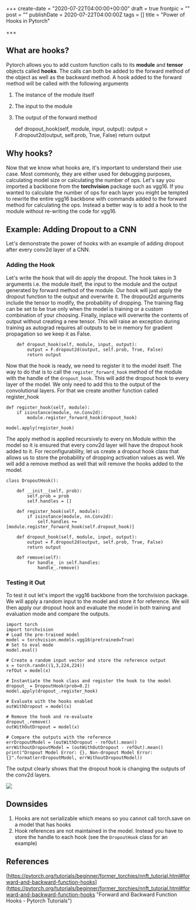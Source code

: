 +++
create-date = "2020-07-22T04:00:00+00:00"
draft = true
frontpic = ""
post = ""
publishDate = 2020-07-22T04:00:00Z
tags = []
title = "Power of Hooks in Pytorch"

+++
## What are hooks?

Pytorch allows you to add custom function calls to its **module** and **tensor** objects called **hooks**. The calls can both be added to the forward method of the object as well as the backward method. A hook added to the forward method will be called with the following arguments

1. The instance of the module itself
2. The input to the module
3. The output of the forward method

    def dropout_hook(self, module, input, output):
    	output = F.dropout2d(output, self.prob, True, False)
    	return output

## Why hooks?

Now that we know what hooks are, it's important to understand their use case. Most commonly, they are either used for debugging purposes, calculating model size or calculating the number of ops. Let's say you imported a backbone from the **torchvision** package such as vgg16. If you wanted to calculate the number of ops for each layer you might be tempted to rewrite the entire vgg16 backbone with commands added to the forward method for calculating the ops. Instead a better way is to add a hook to the module without re-writing the code for vgg16.

## Example: Adding Dropout to a CNN

Let's demonstrate the power of hooks with an example of adding dropout after every conv2d layer of a CNN.

### Adding the Hook

Let's write the hook that will do apply the dropout. The hook takes in 3 arguments i.e. the module itself, the input to the module and the output generated by forward method of the module. Our hook will just apply the dropout function to the output and overwrite it. The dropout2d arguments include the tensor to modify, the probability of dropping. The training flag can be set to be true only when the model is training or a custom combination of your choosing. Finally, inplace will overwrite the contents of output without creating a new tensor. This will raise an exception during training as autograd requires all outputs to be in memory for gradient propagation so we keep it as False.

        def dropout_hook(self, module, input, output):
            output = F.dropout2d(output, self.prob, True, False)
            return output

Now that the hook is ready, we need to register it to the model itself. The way to do that is to call the `register_forward_hook` method of the module with the handle of the `dropout_hook`. This will add the dropout hook to every layer of the model. We only need to add this to the output of the convolutional layers. For that we create another function called register_hook

    def register_hook(self, module):
    	if isinstance(module, nn.Conv2d):
        	module.register_forward_hook(dropout_hook)
    
    model.apply(register_hook)

The apply method is applied recursively to every nn.Module within the model so it is ensured that every conv2d layer will have the dropout hook added to it. For reconfigurability, let us create a dropout hook class that allows us to store the probability of dropping activation values as well. We will add a remove method as well that will remove the hooks added to the model.

    class DropoutHook():
    
        def __init__(self, prob):
            self.prob = prob
            self.handles = []
    
        def register_hook(self, module):
            if isinstance(module, nn.Conv2d):
                self.handles += [module.register_forward_hook(self.dropout_hook)]
    
        def dropout_hook(self, module, input, output):
            output = F.dropout2d(output, self.prob, True, False)
            return output
    
        def remove(self):
            for handle_ in self.handles:
                handle_.remove()

### Testing it Out

To test it out let's import the vgg16 backbone from the torchvision package. We will apply a random input to the model and store it for reference. We will then apply our dropout hook and evaluate the model in both training and evaluation mode and compare the outputs.

    import torch
    import torchvision
    # Load the pre-trained model
    model = torchvision.models.vgg16(pretrained=True)
    # Set to eval mode
    model.eval()
    
    # Create a random input vector and store the reference output
    x = torch.randn((1,3,224,224))
    refOut = model(x)
    
    # Instantiate the hook class and register the hook to the model
    dropout_ = DropoutHook(prob=0.2)
    model.apply(dropout_.register_hook)
    
    # Evaluate with the hooks enabled
    outWithDropout = model(x)
    
    # Remove the hook and re-evaluate
    dropout_.remove()
    outWithOutDropout = model(x)
    
    # Compare the outputs with the reference
    errDropoutModel = (outWithDropout - refOut).mean()
    errWithoutDropoutModel = (outWithOutDropout - refOut).mean()
    print("Dropout Model Error: {}, Non-dropout Model Error: {}".format(errDropoutModel, errWithoutDropoutModel))

The output clearly shows that the dropout hook is changing the outputs of the conv2d layers.

![](/uploads/dropout_result.PNG)

## Downsides

1. Hooks are not serializable which means so you cannot call torch.save on a model that has hooks
2. Hook references are not maintained in the model. Instead you have to store the handle to each hook (see the `DropoutHook` class for an example)

## References

[https://pytorch.org/tutorials/beginner/former_torchies/nnft_tutorial.html#forward-and-backward-function-hooks](https://pytorch.org/tutorials/beginner/former_torchies/nnft_tutorial.html#forward-and-backward-function-hooks "Forward and Backward Function Hooks - Pytorch Tutorials")